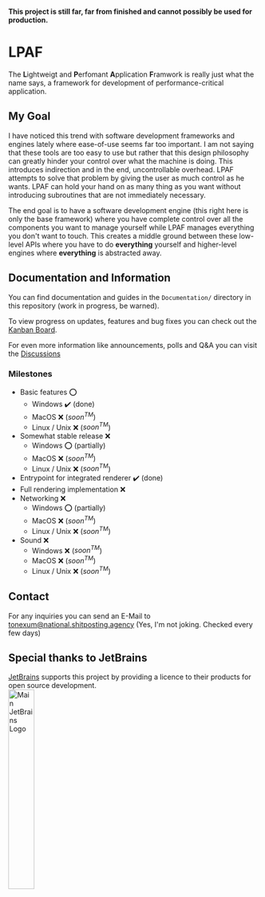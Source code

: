 **This project is still far, far from finished and cannot possibly be used for production.**

# LPAF
The **L**ightweigt and **P**erfomant **A**pplication **F**ramwork is really just what the name says, a framework for 
development of performance-critical application.

## My Goal
I have noticed this trend with software development frameworks and engines lately where ease-of-use seems far too 
important. I am not saying that these tools are too easy to use but rather that this design philosophy can greatly 
hinder your control over what the machine is doing. This introduces indirection and in the end, uncontrollable overhead. 
LPAF attempts to solve that problem by giving the user as much control as he wants. LPAF can hold your hand on as many 
thing as you want without introducing subroutines that are not immediately necessary. 

The end goal is to have a software development engine (this right here is only the base framework) where you have 
complete control over all the components you want to manage yourself while LPAF manages everything you don't want to 
touch. This creates a middle ground between these low-level APIs where you have to do **everything** yourself and 
higher-level engines where **everything** is abstracted away.

## Documentation and Information
You can find documentation and guides in the `Documentation/` directory in this repository (work in progress, be warned).

To view progress on updates, features and bug fixes you can check out the [Kanban Board](https://github.com/users/ToneXum/projects/1).

For even more information like announcements, polls and Q&A you can visit the [Discussions](https://github.com/ToneXum/LPAF/discussions)

### Milestones
- Basic features ⭕
  - Windows ✔️ (done)
  - MacOS ❌ ($soon^{TM}$)
  - Linux / Unix ❌ ($soon^{TM}$)
- Somewhat stable release ❌
  - Windows ⭕ (partially)
  - MacOS ❌ ($soon^{TM}$)
  - Linux / Unix ❌ ($soon^{TM}$)
- Entrypoint for integrated renderer ✔️ (done)
- Full rendering implementation ❌
- Networking ❌
  - Windows ⭕ (partially)
  - MacOS ❌ ($soon^{TM}$)
  - Linux / Unix ❌ ($soon^{TM}$)
- Sound ❌
  - Windows ❌ ($soon^{TM}$)
  - MacOS ❌ ($soon^{TM}$)
  - Linux / Unix ❌ ($soon^{TM}$)

## Contact
For any inquiries you can send an E-Mail to tonexum@national.shitposting.agency (Yes, I'm not joking. Checked every few 
days)

## Special thanks to JetBrains
[JetBrains](https://jb.gg/) supports this project by providing a licence to their products for open source development.<br>
<img style="width: 32%; height 32%;" src="https://resources.jetbrains.com/storage/products/company/brand/logos/jb_beam.png" alt="Main JetBrains Logo">
